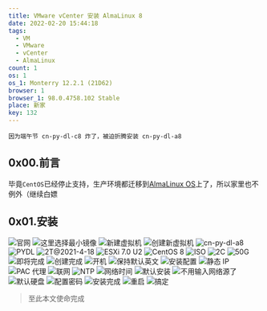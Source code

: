 ```yaml
---
title: VMware vCenter 安装 AlmaLinux 8
date: 2022-02-20 15:44:18
tags:
  - VM
  - VMware
  - vCenter
  - AlmaLinux
count: 1
os: 1
os_1: Monterry 12.2.1 (21D62)
browser: 1
browser_1: 98.0.4758.102 Stable
place: 新家
key: 132
---
```

    因为端午节 cn-py-dl-c8 炸了，被迫折腾安装 cn-py-dl-a8
<!-- more -->
## 0x00.前言
毕竟`CentOS`已经停止支持，生产环境都迁移到[AlmaLinux OS](https://github.com/AlmaLinux/)上了，所以家里也不例外（<span title="你知道的太多了" class="heimu">继续白嫖</span>

## 0x01.安装
![官网](https://i1.yuangezhizao.cn/macOS/QQ20220220-153957@2x.png!webp)
![这里选择最小镜像](https://i1.yuangezhizao.cn/macOS/QQ20220220-154105@2x.png!webp)
![新建虚拟机](https://i1.yuangezhizao.cn/macOS/QQ20220220-160009@2x.png!webp)
![创建新虚拟机](https://i1.yuangezhizao.cn/macOS/QQ20220220-160050@2x.png!webp)
![cn-py-dl-a8](https://i1.yuangezhizao.cn/macOS/QQ20220220-160141@2x.png!webp)
![PYDL](https://i1.yuangezhizao.cn/macOS/QQ20220220-160157@2x.png!webp)
![2T@2021-4-18](https://i1.yuangezhizao.cn/macOS/QQ20220220-160213@2x.png!webp)
![ESXi 7.0 U2](https://i1.yuangezhizao.cn/macOS/QQ20220220-160301@2x.png!webp)
![CentOS 8](https://i1.yuangezhizao.cn/macOS/QQ20220220-160511@2x.png!webp)
![ISO](https://i1.yuangezhizao.cn/macOS/QQ20220220-161811@2x.png!webp)
![2C](https://i1.yuangezhizao.cn/macOS/QQ20220220-161843@2x.png!webp)
![50G](https://i1.yuangezhizao.cn/macOS/QQ20220220-161905@2x.png!webp)
![即将完成](https://i1.yuangezhizao.cn/macOS/QQ20220220-162024@2x.png!webp)
![创建完成](https://i1.yuangezhizao.cn/macOS/QQ20220220-162311@2x.png!webp)
![开机](https://i1.yuangezhizao.cn/macOS/QQ20220220-162454@2x.png!webp)
![保持默认英文](https://i1.yuangezhizao.cn/macOS/QQ20220220-162610@2x.png!webp)
![安装配置](https://i1.yuangezhizao.cn/macOS/QQ20220220-162741@2x.png!webp)
![静态 IP](https://i1.yuangezhizao.cn/macOS/QQ20220220-163206@2x.png!webp)
![PAC 代理](https://i1.yuangezhizao.cn/macOS/QQ20220220-163122@2x.png!webp)
![联网](https://i1.yuangezhizao.cn/macOS/QQ20220220-163402@2x.png!webp)
![NTP](https://i1.yuangezhizao.cn/macOS/QQ20220220-163610@2x.png!webp)
![网络时间](https://i1.yuangezhizao.cn/macOS/QQ20220220-163651@2x.png!webp)
![默认安装](https://i1.yuangezhizao.cn/macOS/QQ20220220-163757@2x.png!webp)
![不用输入网络源了](https://i1.yuangezhizao.cn/macOS/QQ20220220-163856@2x.png!webp)
![默认硬盘](https://i1.yuangezhizao.cn/macOS/QQ20220220-163913@2x.png!webp)
![配置密码](https://i1.yuangezhizao.cn/macOS/QQ20220220-163944@2x.png!webp)
![安装完成](https://i1.yuangezhizao.cn/macOS/QQ20220220-164450@2x.png!webp)
![重启](https://i1.yuangezhizao.cn/macOS/QQ20220220-164511@2x.png!webp)
![搞定](https://i1.yuangezhizao.cn/macOS/QQ20220220-164559@2x.png!webp)

> 至此本文使命完成
